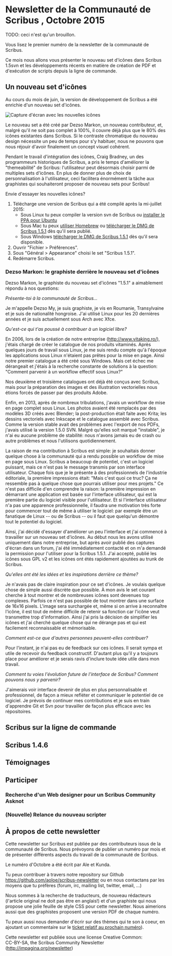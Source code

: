 # Newsletter de la Communauté de Scribus , Octobre 2015

TODO: ceci n'est qu'un brouillon.

Vous lisez le premier numéro de la newsletter de la communauté de Scribus.

Ce mois nous allons vous présenter le nouveau set d'icônes dans Scribus 1.5svn et les développements récents en matière de création de PDF et d'exécution de scripts depuis la ligne de commande.

## Un nouveau set d'icônes

Au cours du mois de juin, la version de développement de Scribus a été enrichie d'un nouveau set d'icônes.

![Capture d'écran avec les nouvelles icônes](images/icons.png)

Le nouveau set a été créé par Dezso Markon, un nouveau contributeur, et, malgré qu'il ne soit pas complet à 100%, il couvre déjà plus que le 80% des icônes existantes dans Scribus. Si le contraste chromatique du nouveau design nécessite un peu de temps pour s'y habituer, nous ne pouvons que nous réjouir d'avoir finalement un concept visuel cohérent.

Pendant le travail d'intégration des icônes, Craig Bradney, un des programmeurs historiques de Scribus, a pris le temps d'améliorer la "themeabilité" de Scribus: l'utilisateur peut désormais choisir parmi de multiples sets d'icônes. En plus de donner plus de choix de personnalisation à l'utilisateur, ceci facilitera énormément la tâche aux graphistes qui souhaiteront proposer de nouveau sets pour Scribus!

Envie d'essayer les nouvelles icônes?

1. Télécharge une version de Scribus qui a été compilé après la mi-juillet 2015:
   - Sous Linux tu peux compiler la version svn de Scribus ou [installer le PPA pour Ubuntu](https://launchpad.net/~scribus/+archive/ubuntu/ppa)
   - Sous Mac tu peux [utiliser Homebrew](https://github.com/scribusproject/homebrew-scribus/) ou [télécharger le DMG de Scribus 1.5.1](http://www.scribus.net/downloads/unstable-branch/) dès qu'il sera publié.
   - Sous Windows [télécharger le DMG de Scribus 1.5.1](http://www.scribus.net/downloads/unstable-branch/) dès qu'il sera disponible.
2. Ouvrir "Fichier > Préférences".
3. Sous "Général > Appearance" choisi le set "Scribus 1.5.1".
4. Redémarre Scribus.

### Dezso Markon: le graphiste derrière le nouveau set d'icônes

Dezso Markon, le graphiste du nouveau set d'icônes "1.5.1" a aimablement répondu à nos questions:

_Présente-toi à la communauté de Scribus..._

Je m'appelle Dezso My, je suis graphiste, je vis en Roumanie, Transylvaine et je suis de nationalité hongroise. J'ai utilisé Linux pour les 20 dernières années et je suis actuellement sous Arch avec Xfce.

_Qu'est-ce qui t'as poussé à contribuer à un logiciel libre?_

En 2006, lors de la création de notre entreprise (<http://www.vitaking.ro/>), j'étais chargé de créer le catalogue de nos produits vitaminés. Après quelques jours de travail sous Linux, je me suis rendu compte qu'à l'époque les applications sous Linux n'étaient pas prêtes pour la mise en page. Ainsi notre premier catalogue a été créé sous Windows. Mais cet échec me dérangeait et j'étais à la recherche constante de solutions à la question: "Comment parvenir à un workflow  effectif sous Linux?"

Nos deuxième et troisième catalogues ont déjà été conçus avec Scribus, mais pour la préparation des images et des illustration vectorielles nous étions forcés de passer par des produits Adobe.

Enfin, en 2013, après de nombreux tribulations, j'avais un workflow de mise en page complet sous Linux. Les photos avaient été remplacés par des modèles 3D créés avec Blender; la post-production était faite avec Krita; les dessins vectoriels avec Inkscape et le catalogue assemblé avec Scribus. Comme la version stable avait des problèmes avec l'export de nos PDFs, j'avais utilisé la version 1.5.0 SVN. Malgré qu'elles soit marqué "instable", je n'ai eu aucune problème de stabilité: nous n'avons jamais eu de crash ou autre problèmes et nous l'utilisons quotidiennement.

La raison de ma contribution à Scribus est simple: je souhaitais donner quelque chose à la communauté qui a rendu possible un workflow de mise en page sous Linux. Scribus a beaucoup de potentiel, c'est un logiciel puissant, mais ce n'est pas le message transmis par son interface utilisateur. Chaque fois que je le présente à des professionnels de l'industrie éditoriale, la première impressions était: "Mais c'est quoi ce truc? Ça ne ressemble pas à quelque chose que pourrais utiliser pour mes projets." Ce n'est pas difficile d'en comprendre la raison: la première impression en démarrant une application est basée sur l'interface utilisateur, qui est la première partie du logiciel visible pour l'utilisateur. Et si l'interface utilisateur n'a pas une apparence professionnelle, il faudra une motivation très forte pour commencer tout de même à utiliser le logiciel: par exemple être un fanatique de Linux -- ou de Scribus -- ou il faut que quelqu'un démontre tout le potentiel du logiciel.

Ainsi, j'ai décidé d'essayer d'améliorer un peu l'interface et j'ai commencé à travailler sur un nouveau set d'icônes. Au début nous les avons utilisé uniquement dans notre entreprise, but après avoir publié des captures d'écran dans un forum, j'ai été immédiatement contacté et on m'a demandé la permission pour l'utiliser pour la Scribus 1.5.1. J'ai accepté, publié les icônes sous GPL v2 et les icônes ont étés rapidement ajoutées au trunk de Scribus.


_Qu'elles ont été les idées et les inspirations derrière ce thème?_

Je n'avais pas de claire inspiration pour ce set d'icônes. Je voulais quelque chose de simple aussi discrète que possible. À mon avis le set courant cherche à tout montrer et de nombreuses icônes sont devenues top complexes. Parfois ce n'est pas possible de tout montrer dans une surface de 16x16 pixels. L'image sera surchargée et, même si on arrive à reconnaître l'icône, il est tout de même difficile de retenir sa fonction car l'icône veut transmettre trop d'information. Ainsi j'ai pris la décision de simplifier les icônes et j'ai cherché quelque chose qui ne dérange pas et qui est facilement reconnaissable et mémorisable.

_Comment est-ce que d'autres personnes peuvent-elles contribuer?_

Pour l'instant, je n'ai pas eu de feedback sur ces icônes. Il serait sympa et utile de recevoir du feedback constructif. D'autant plus qu'il y a toujours place pour améliorer et je serais ravis d'inclure toute idée utile dans mon travail.

_Comment tu voies l'évolution future de l'interface de Scribus? Comment pouvons nous y parvenir?_

J'aimerais voir interface devenir de plus en plus personnalisable et professionnel, de façon a mieux refléter et communiquer le potentiel de ce logiciel. Je prévois de continuer mes contributions et je suis en train d'apprendre Git et Svn pour travailler de façon plus efficace avec les répositoires.

## Scribus sur la ligne de commande

## Scribus 1.4.6

## Témoignages

## Participer

### Recherche d'un Web designer pour un Scribus Community Asknot

### (Nouvelle) Relance du nouveau scripter

## À propos de cette newsletter

Cette newsletter sur Scribus est publiée par des contributeurs issus de la communauté de Scribus.
Nous prévoyons de publier un numéro par mois et de présenter différents aspects du travail de la communauté de Scribus.

Le numéro d'Octobre a été écrit par Ale et Kunda.

Tu peux contribuer à travers notre repository sur Github <https://github.com/aoloe/scribus-newsletter> ou en nous contactans par les moyens que tu préfères (forum, irc, mailing list, twitter, email, ...)

Nous sommes à la recherche de traducteurs, de nouveau rédacteurs (l'article original ne doit pas être en anglais!) et d'un graphiste qui nous propose une jolie feuille de style CSS pour cette newsletter.
Nous aimerions aussi que des graphistes proposent une version PDF de chaque numéro.

Tu peux aussi nous demander d'écrir sur des thèmes qui te son à coeur, en ajoutant un commentaire sur le [ticket relatif au prochain numéro](https://github.com/aoloe/scribus-newsletter/issues/7)).

Cette newsletter est publiée sous une license Creative Common:  
CC-BY-SA, the Scribus Community Newsletter (<http://impagina.org/newsletter>)
